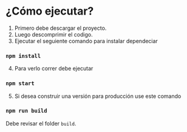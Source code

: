 # ¿Cómo ejecutar?

1. Primero debe descargar el proyecto.
2. Luego descomprimir el codigo.
3. Ejecutar el seguiente comando para instalar dependeciar
### `npm install`
4. Para verlo correr debe ejecutar 
### `npm start`

5. Si desea construir una versión para producción use este comando

### `npm run build`

Debe revisar el folder `build`.
